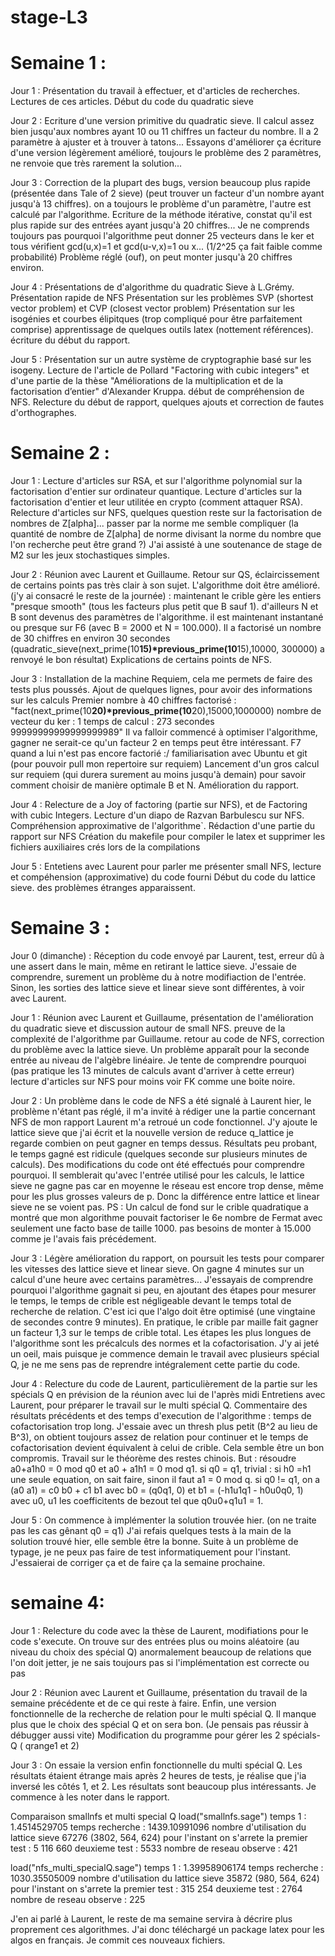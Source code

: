 # stage-L3

# Semaine 1 :

Jour 1 : 
Présentation du travail à effectuer, et d'articles de recherches.
Lectures de ces articles.
Début du code du quadratic sieve

Jour 2 :
Ecriture d'une version primitive du quadratic sieve. Il calcul assez bien jusqu'aux nombres ayant 10 ou 11 chiffres un facteur du nombre. Il a 2 paramètre à ajuster et à trouver à tatons... Essayons d'améliorer ça
écriture d'une version légèrement amélioré, toujours le problème des 2 paramètres, ne renvoie que très rarement la solution...

Jour 3 : 
Correction de la plupart des bugs, version beaucoup plus rapide (présentée dans Tale of 2 sieve) (peut trouver un facteur d'un nombre ayant jusqu'à 13 chiffres). on a toujours le problème d'un paramètre, l'autre est calculé par l'algorithme.
Ecriture de la méthode itérative, constat qu'il est plus rapide sur des entrées ayant jusqu'à 20 chiffres...
Je ne comprends toujours pas pourquoi l'algorithme  peut donner 25 vecteurs dans le ker et tous vérifient gcd(u,x)=1 et gcd(u-v,x)=1 ou x... (1/2^25 ça fait faible comme probabilité)
Problème réglé (ouf), on peut monter jusqu'à 20 chiffres environ.

Jour 4 : 
Présentations de d'algorithme du quadratic Sieve à L.Grémy.
Présentation rapide de NFS
Présentation sur les problèmes SVP (shortest vector problem) et CVP (closest vector problem) 
Présentation sur les isogénies et courbes élipitques (trop compliqué pour être parfaitement comprise)
apprentissage de quelques outils latex (nottement références).
écriture du début du rapport.

Jour 5 :
Présentation sur un autre système de cryptographie basé sur les isogeny.
Lecture de l'article de Pollard "Factoring with cubic integers" et d'une partie de la thèse "Améliorations de la multiplication et de la factorisation d’entier" d'Alexander Kruppa. début de compréhension de NFS.
Relecture du début de rapport, quelques ajouts et correction de fautes d'orthographes.

# Semaine 2 :

Jour 1 :
Lecture d'articles sur RSA, et sur l'algorithme polynomial sur la factorisation d'entier sur ordinateur quantique.
Lecture d'articles sur la factorisation d'entier et leur utilitée en crypto (comment attaquer RSA).
Relecture d'articles sur NFS, quelques question reste sur la factorisation de nombres de Z[alpha]... passer par la norme me semble compliquer (la quantité de nombre de Z[alpha] de norme divisant la norme du nombre que l'on recherche peut être grand ?)
J'ai assisté à une soutenance de stage de M2 sur les jeux stochastiques simples.

Jour 2 :
Réunion avec Laurent et Guillaume. Retour sur QS, éclaircissement de certains points pas très clair à son sujet.
L'algorithme doit être amélioré. (j'y ai consacré le reste de la journée) : maintenant le crible gère les entiers "presque smooth" (tous les facteurs plus petit que B sauf 1). 
d'ailleurs N et B sont devenus des paramètres de l'algorithme. il est maintenant instantané ou presque sur F6 (avec B = 2000 et N = 100.000). Il a factorisé un nombre de 30 chiffres en environ 30 secondes (quadratic_sieve(next_prime(10**15)*previous_prime(10**15),10000, 300000) a renvoyé le bon résultat)
Explications de certains points de NFS.

Jour 3 :
Installation de la machine Requiem, cela me permets de faire des tests plus poussés.
Ajout de quelques lignes, pour avoir des informations sur les calculs
Premier nombre à 40 chiffres factorisé : 
"fact(next_prime(10**20)*previous_prime(10**20),15000,1000000)
nombre de vecteur du ker : 1
temps de calcul : 273 secondes
99999999999999999989"
Il va falloir commencé à optimiser l'algorithme, gagner ne serait-ce qu'un facteur 2 en temps peut être intéressant.
F7 quand a lui n'est pas encore factorié :/
familiarisation avec Ubuntu et git (pour pouvoir pull mon repertoire sur requiem)
Lancement d'un gros calcul sur requiem (qui durera surement au moins jusqu'à demain) pour savoir comment choisir de manière optimale B et N.
Amélioration du rapport.

Jour 4 :
Relecture de a Joy of factoring (partie sur NFS), et de Factoring with cubic Integers.
Lecture d'un diapo de Razvan Barbulescu sur NFS.
Compréhension approximative de l'algorithme`.
Rédaction d'une partie du rapport sur NFS
Création du makefile pour compiler le latex et supprimer les fichiers auxiliaires crés lors de la compilations

Jour 5 :
Entetiens avec Laurent pour parler me présenter small NFS,
lecture et compéhension (approximative) du code fourni
Début du code du lattice sieve. des problèmes étranges apparaissent.




# Semaine 3 :
Jour 0 (dimanche) : 
Réception du code envoyé par Laurent, test, erreur dû à une assert dans le main, même en retirant le lattice sieve. J'essaie de comprendre, surement un problème du à notre modifiaction de l'entrée. Sinon, les sorties des lattice sieve et linear sieve sont différentes, à voir avec Laurent.

Jour 1 : 
Réunion avec Laurent et Guillaume, présentation de l'amélioration du quadratic sieve et discussion autour de small NFS.
preuve de la complexité de l'algorithme par Guillaume.
retour au code de NFS, correction du problème avec la lattice sieve. Un problème apparaît pour la seconde entrée au niveau de l'algèbre linéaire. Je tente de comprendre pourquoi (pas pratique les 13 minutes de calculs avant d'arriver à cette erreur)
lecture d'articles sur NFS pour moins voir FK comme une boite noire.

Jour 2 : 
Un problème dans le code de NFS a été signalé à Laurent hier, le problème n'étant pas réglé, il m'a invité à rédiger une la partie concernant NFS de mon rapport
Laurent m'a retroué un code fonctionnel. J'y ajoute le lattice sieve que j'ai écrit et la nouvelle version de reduce q_lattice
je regarde combien on peut gagner en temps dessus. Résultats peu probant, le temps gagné est ridicule (quelques seconde sur plusieurs minutes de calculs). Des modifications du code ont été effectués pour comprendre pourquoi.
Il semblerait qu'avec l'entrée utilisé pour les calculs, le lattice sieve ne gagne pas car en moyenne le réseau est encore trop dense, même pour les plus grosses valeurs de p. Donc la différence entre lattice et linear sieve ne se voient pas.
PS : Un calcul de fond sur le crible quadratique a montré que mon algorithme pouvait factoriser le 6e nombre de Fermat avec seulement une facto base de taille 1000. pas besoins de monter à 15.000 comme je l'avais fais précédement.

Jour 3 :
Légère amélioration du rapport,
on poursuit les tests pour comparer les vitesses des lattice sieve et linear sieve. On gagne 4 minutes sur un calcul d'une heure avec certains paramètres... 
J'essayais de comprendre pourquoi l'algorithme gagnait si peu, en ajoutant des étapes pour mesurer le temps, le temps de crible est négligeable devant le temps total de recherche de relation. C'est ici que l'algo doit être optimisé (une vingtaine de secondes contre 9 minutes).
En pratique, le crible par maille fait gagner un facteur 1,3 sur le temps de crible total.
Les étapes les plus longues de l'algorithme sont les précalculs des normes et la cofactorisation.
J'y ai jeté un oeil, mais puisque je commence demain le travail avec plusieurs spécial Q, je ne me sens pas de reprendre intégralement cette partie du code.

Jour 4 :
Relecture du code de Laurent, particulièrement de la partie sur les spécials Q en prévision de la réunion avec lui de l'après midi
Entretiens avec Laurent, pour préparer le travail sur le multi spécial Q.
Commentaire des résultats précédents et des temps d'execution de l'algorithme : temps de cofactorisation trop long. J'essaie avec un thresh plus petit (B^2 au lieu de B^3), on obtient toujours assez de relation pour continuer et le temps de cofactorisation devient équivalent à celui de crible. Cela semble être un bon compromis.
Travail sur le théorème des restes chinois. But : résoudre a0+a1h0 = 0 mod q0 et a0 + a1h1 = 0 mod q1.
si q0 = q1, trivial : si h0 =h1 une seule equation, on sait faire, sinon il faut a1 = 0 mod q.
si q0 != q1, on a (a0 a1) = c0 b0 + c1 b1 avec b0 = (q0q1, 0) et b1 = (-h1u1q1 - h0u0q0, 1) avec u0, u1 les coefficitents de bezout tel que q0u0+q1u1 = 1.

Jour 5 :
On commence à implémenter la solution trouvée hier. (on ne traite pas les cas gênant q0 = q1)
J'ai refais quelques tests à la main de la solution trouvé hier, elle semble être la bonne.
Suite à un problème de typage, je ne peux pas faire de test informatiquement pour l'instant. J'essaierai de corriger ça et de faire ça la semaine prochaine.




# semaine 4:

Jour 1 :
Relecture du code avec la thèse de Laurent, modifiations pour le code s'execute. On trouve sur des entrées plus ou moins aléatoire (au niveau du choix des spécial Q) anormalement beaucoup de relations que l'on doit jetter, je ne sais toujours pas si l'implémentation est correcte ou pas

Jour 2 : Réunion avec Laurent et Guillaume, présentation du travail de la semaine précédente et de ce qui reste à faire.
Enfin, une version fonctionnelle de la recherche de relation pour le multi spécial Q. Il manque plus que le choix des spécial Q et on sera bon. (Je pensais pas réussir à débugger aussi vite) Modification du programme pour gérer les 2 spécials-Q ( qrange1 et 2) 

Jour 3 : On essaie la version enfin fonctionnelle du multi spécial Q. Les résultats étaient étrange mais après 2 heures de tests, je réalise que j'ia inversé les côtés 1, et 2. Les résultats sont beaucoup plus intéressants. Je commence à les noter dans le rapport.

Comparaison smallnfs et multi special Q
load("smallnfs.sage")
temps 1 : 1.4514529705
temps recherche : 1439.10991096
nombre d'utilisation du lattice sieve 67276
(3802, 564, 624)
pour l'instant on s'arrete la
premier test :  5 116 660  deuxieme test :  5533
nombre de reseau observe :  421


load("nfs_multi_specialQ.sage")
temps 1 : 1.39958906174
temps recherche : 1030.35505009
nombre d'utilisation du lattice sieve 35872
(980, 564, 624)
pour l'instant on s'arrete la
premier test :  315 254  deuxieme test :  2764
nombre de reseau observe :  225

J'en ai parlé à Laurent, le reste de ma semaine servira à décrire plus proprement ces algorithmes. J'ai donc téléchargé un  package latex pour les algos en français. Je commit ces nouveaux fichiers.
